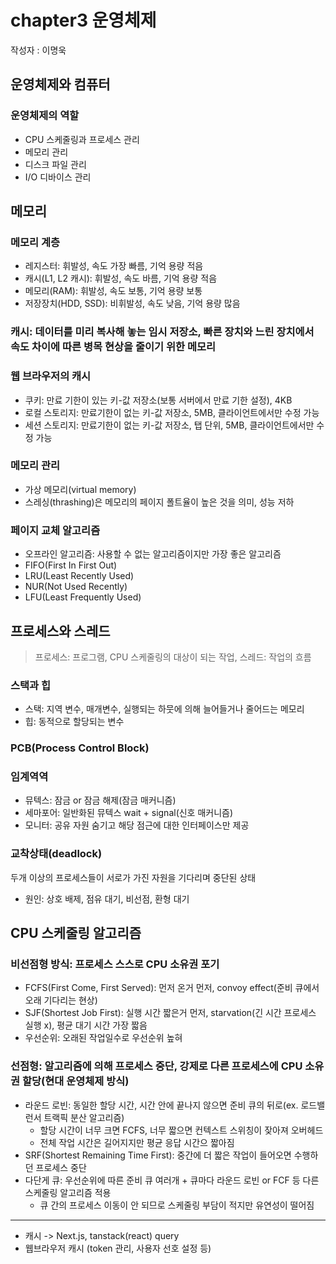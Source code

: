 # chapter3 운영체제

작성자 : 이명욱

## 운영체제와 컴퓨터

### 운영체제의 역할
- CPU 스케줄링과 프로세스 관리
- 메모리 관리
- 디스크 파일 관리
- I/O 디바이스 관리

## 메모리

### 메모리 계층
- 레지스터: 휘발성, 속도 가장 빠름, 기억 용량 적음
- 캐시(L1, L2 캐시): 휘발성, 속도 바름, 기억 용량 적음 
- 메모리(RAM): 휘발성, 속도 보통, 기억 용량 보통
- 저장장치(HDD, SSD): 비휘발성, 속도 낮음, 기억 용량 많음

### 캐시: 데이터를 미리 복사해 놓는 임시 저장소, 빠른 장치와 느린 장치에서 속도 차이에 따른 병목 현상을 줄이기 위한 메모리

### 웹 브라우저의 캐시
- 쿠키: 만료 기한이 있는 키-값 저장소(보통 서버에서 만료 기한 설정), 4KB
- 로컬 스토리지: 만료기한이 없는 키-값 저장소, 5MB, 클라이언트에서만 수정 가능
- 세션 스토리지: 만료기한이 없는 키-값 저장소, 탭 단위, 5MB, 클라이언트에서만 수정 가능

### 메모리 관리
- 가상 메모리(virtual memory)
- 스레싱(thrashing)은 메모리의 페이지 폴트율이 높은 것을 의미, 성능 저하

### 페이지 교체 알고리즘
- 오프라인 알고리즘: 사용할 수 없는 알고리즘이지만 가장 좋은 알고리즘
- FIFO(First In First Out)
- LRU(Least Recently Used)
- NUR(Not Used Recently)
- LFU(Least Frequently Used)

## 프로세스와 스레드
> 프로세스: 프로그램, CPU 스케줄링의 대상이 되는 작업, 스레드: 작업의 흐름

### 스택과 힙
- 스택: 지역 변수, 매개변수, 실행되는 하뭇에 의해 늘어들거나 줄어드는 메모리
- 힙: 동적으로 할당되는 변수

### PCB(Process Control Block)

### 임계역역
- 뮤텍스: 잠금 or 잠금 해제(잠금 매커니즘)
- 세마포어: 일반화된 뮤텍스 wait + signal(신호 매커니즘)
- 모니터: 공유 자원 숨기고 해당 점근에 대한 인터페이스만 제공

### 교착상태(deadlock)
두개 이상의 프로세스들이 서로가 가진 자원을 기다리며 중단된 상태
- 원인: 상호 배제, 점유 대기, 비선점, 환형 대기

## CPU 스케줄링 알고리즘
### 비선점형 방식: 프로세스 스스로 CPU 소유권 포기
- FCFS(First Come, First Served): 먼저 온거 먼저, convoy effect(준비 큐에서 오래 기다리는 현상)
- SJF(Shortest Job First): 실행 시간 짧은거 먼저, starvation(긴 시간 프로세스 실행 x), 평균 대기 시간 가장 짧음
- 우선순위: 오래된 작업일수로 우선순위 높혀

### 선점형: 알고리즘에 의해 프로세스 중단, 강제로 다른 프로세스에 CPU 소유권 할당(현대 운영체제 방식)
- 라운드 로빈: 동일한 할당 시간, 시간 안에 끝나지 않으면 준비 큐의 뒤로(ex. 로드밸런서 트랙픽 분산 알고리즘)
  - 할당 시간이 너무 크면 FCFS, 너무 짧으면 컨텍스트 스위칭이 잦아져 오버헤드
  - 전체 작업 시간은 길어지지만 평균 응답 시간으 짧아짐
- SRF(Shortest Remaining Time First): 중간에 더 짧은 작업이 들어오면 수행하던 프로세스 중단
- 다단게 큐: 우선순위에 따른 준비 큐 여러개 + 큐마다 라운드 로빈 or FCF 등 다른 스케줄링 알고리즘 적용
  - 큐 간의 프로세스 이동이 안 되므로 스케줄링 부담이 적지만 유연성이 떨어짐

---

- 캐시 -> Next.js, tanstack(react) query
- 웹브라우저 캐시 (token 관리, 사용자 선호 설정 등)